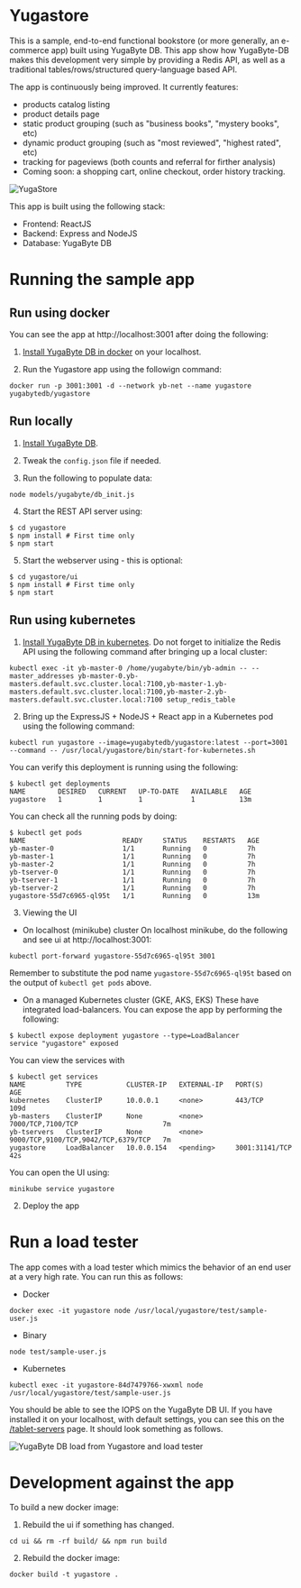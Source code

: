 # Yugastore

This is a sample, end-to-end functional bookstore (or more generally, an e-commerce app) built using YugaByte DB. This app show how YugaByte-DB makes this development very simple by providing a Redis API, as well as a traditional tables/rows/structured query-language based API.

The app is continuously being improved. It currently features:
- products catalog listing
- product details page
- static product grouping (such as "business books", "mystery books", etc)
- dynamic product grouping (such as "most reviewed", "highest rated", etc)
- tracking for pageviews (both counts and referral for firther analysis)
- Coming soon: a shopping cart, online checkout, order history tracking.

![YugaStore](https://raw.githubusercontent.com/YugaByte/yugastore/master/screenshots/yugastore-screenshot.png)

This app is built using the following stack:
* Frontend: ReactJS
* Backend: Express and NodeJS
* Database: YugaByte DB


# Running the sample app

## Run using docker

You can see the app at http://localhost:3001 after doing the following:

1. [Install YugaByte DB in docker](https://docs.yugabyte.com/quick-start/install/#docker) on your localhost.

2. Run the Yugastore app using the followign command:
```
docker run -p 3001:3001 -d --network yb-net --name yugastore yugabytedb/yugastore
```

## Run locally

1. [Install YugaByte DB](https://docs.yugabyte.com/quick-start/install/).

2. Tweak the `config.json` file if needed.

3. Run the following to populate data:
```
node models/yugabyte/db_init.js
```

4. Start the REST API server using:
```
$ cd yugastore
$ npm install # First time only
$ npm start
```

5. Start the webserver using - this is optional:
```
$ cd yugastore/ui
$ npm install # First time only
$ npm start
```

## Run using kubernetes

1. [Install YugaByte DB in kubernetes](https://docs.yugabyte.com/quick-start/install/#kubernetes). Do not forget to initialize the Redis API using the following command after bringing up a local cluster:
```
kubectl exec -it yb-master-0 /home/yugabyte/bin/yb-admin -- --master_addresses yb-master-0.yb-masters.default.svc.cluster.local:7100,yb-master-1.yb-masters.default.svc.cluster.local:7100,yb-master-2.yb-masters.default.svc.cluster.local:7100 setup_redis_table
```

2. Bring up the ExpressJS + NodeJS + React app in a Kubernetes pod using the following command:
```
kubectl run yugastore --image=yugabytedb/yugastore:latest --port=3001 --command -- /usr/local/yugastore/bin/start-for-kubernetes.sh
```

You can verify this deployment is running using the following:
```
$ kubectl get deployments
NAME        DESIRED   CURRENT   UP-TO-DATE   AVAILABLE   AGE
yugastore   1         1         1            1           13m
```

You can check all the running pods by doing:
```
$ kubectl get pods
NAME                        READY     STATUS    RESTARTS   AGE
yb-master-0                 1/1       Running   0          7h
yb-master-1                 1/1       Running   0          7h
yb-master-2                 1/1       Running   0          7h
yb-tserver-0                1/1       Running   0          7h
yb-tserver-1                1/1       Running   0          7h
yb-tserver-2                1/1       Running   0          7h
yugastore-55d7c6965-ql95t   1/1       Running   0          13m
```

3. Viewing the UI

- On localhost (minikube) cluster
On localhost minikube, do the following and see ui at http://localhost:3001:
```
kubectl port-forward yugastore-55d7c6965-ql95t 3001
```
Remember to substitute the pod name `yugastore-55d7c6965-ql95t` based on the output of `kubectl get pods` above.


- On a managed Kubernetes cluster (GKE, AKS, EKS)
These have integrated load-balancers. You can expose the app by performing the following:
```
$ kubectl expose deployment yugastore --type=LoadBalancer
service "yugastore" exposed
```
You can view the services with
```
$ kubectl get services
NAME          TYPE           CLUSTER-IP   EXTERNAL-IP   PORT(S)                               AGE
kubernetes    ClusterIP      10.0.0.1     <none>        443/TCP                               109d
yb-masters    ClusterIP      None         <none>        7000/TCP,7100/TCP                     7m
yb-tservers   ClusterIP      None         <none>        9000/TCP,9100/TCP,9042/TCP,6379/TCP   7m
yugastore     LoadBalancer   10.0.0.154   <pending>     3001:31141/TCP                        42s
```

You can open the UI using:
```
minikube service yugastore
```


2. Deploy the app 


# Run a load tester

The app comes with a load tester which mimics the behavior of an end user at a very high rate. You can run this as follows:

- Docker
```
docker exec -it yugastore node /usr/local/yugastore/test/sample-user.js
```

- Binary
```
node test/sample-user.js
```

- Kubernetes
```
kubectl exec -it yugastore-84d7479766-xwxml node /usr/local/yugastore/test/sample-user.js
```

You should be able to see the IOPS on the YugaByte DB UI. If you have installed it on your localhost, with default settings, you can see this on the [/tablet-servers](http://localhost:7000/tablet-servers) page. It should look something as follows.

![YugaByte DB load from Yugastore and load tester](https://raw.githubusercontent.com/YugaByte/yugastore/master/screenshots/yugastore-yb-iops-ui.png)


# Development against the app

To build a new docker image:

1. Rebuild the ui if something has changed.
```
cd ui && rm -rf build/ && npm run build
```

2. Rebuild the docker image:
```
docker build -t yugastore .
```
